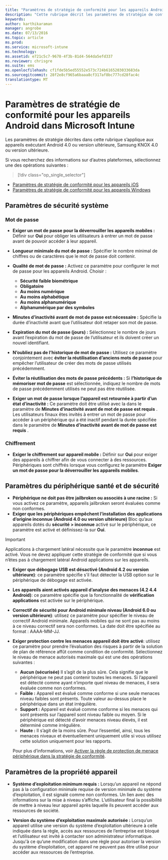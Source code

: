 ```yaml
---
title: "Paramètres de stratégie de conformité pour les appareils Android | Microsoft Intune"
description: "Cette rubrique décrit les paramètres de stratégie de conformité appareil pour les appareils Android."
keywords: 
author: karthikaraman
manager: angrobe
ms.date: 07/13/2016
ms.topic: article
ms.prod: 
ms.service: microsoft-intune
ms.technology: 
ms.assetid: e721c5c7-9678-4f3b-81d4-564da5efd337
ms.reviewer: chrisgre
ms.suite: ems
ms.openlocfilehash: cf1fde5b5ed55552e573c724b6165203033683da
ms.sourcegitcommit: 28f2e8cf965a6baaa8cf317af8bc777cd28fac4c
translationtype: MT
---
```

# Paramètres de stratégie de conformité pour les appareils Android dans Microsoft Intune

Les paramètres de stratégie décrites dans cette rubrique s’applique aux appareils exécutant Android 4.0 ou version ultérieure, Samsung KNOX 4.0 ou version ultérieure.

Si vous recherchez des informations sur d’autres plateformes, sélectionnez une des opérations suivantes :
> [!div class="op_single_selector"]
- [Paramètres de stratégie de conformité pour les appareils iOS](ios-compliance-policy-settings-in-microsoft-intune.md)
- [Paramètres de stratégie de conformité pour les appareils Windows](windows-compliance-policy-settings-in-microsoft-intune.md)

## Paramètres de sécurité système
### Mot de passe
- **Exiger un mot de passe pour la déverrouiller les appareils mobiles :** Définir sur **Oui** pour obliger les utilisateurs à entrer un mot de passe avant de pouvoir accéder à leur appareil.

-  **Longueur minimale du mot de passe :** Spécifier le nombre minimal de chiffres ou de caractères que le mot de passe doit contenir.

- **Qualité de mot de passe :** Activez ce paramètre pour configurer le mot de passe pour les appareils Android. Choisir :
  -   **Sécurité faible biométrique**
  - **Obligatoire**
  -   **Au moins numérique**
  -   **Au moins alphabétique**
  -   **Au moins alphanumérique**
  -   **Alphanumérique par des symboles**

- **Minutes d’inactivité avant de mot de passe est nécessaire :**  Spécifie la durée d’inactivité avant que l’utilisateur doit retaper son mot de passe.

- **Expiration du mot de passe (jours) :** Sélectionnez le nombre de jours avant l’expiration du mot de passe de l’utilisateur et ils doivent créer un nouvel identifiant.

- **N’oubliez pas de l’historique de mot de passe :** Utilisez ce paramètre conjointement avec **éviter la réutilisation d’anciens mots de passe** pour empêcher l’utilisateur de créer des mots de passe utilisés précédemment.

- **Éviter la réutilisation des mots de passe précédents :** Si **l’historique de mémoriser mot de passe** est sélectionnée, indiquez le nombre de mots de passe précédemment utilisés ne peut pas être réutilisée.

- **Exiger un mot de passe lorsque l’appareil est retournée à partir d’un état d’inactivité :** Ce paramètre doit être utilisé avec la dans le paramètre de **Minutes d’inactivité avant de mot de passe est requis** . Les utilisateurs finaux êtes invités à entrer un mot de passe pour accéder à un périphérique qui a été inactif pendant la durée spécifiée dans le paramètre de **Minutes d’inactivité avant de mot de passe est requis** .

### Chiffrement
- **Exiger le chiffrement sur appareil mobile :** Définir sur **Oui** pour exiger des appareils à chiffrer afin de vous connecter à des ressources. Périphériques sont chiffrés lorsque vous configurez le paramètre **Exiger un mot de passe pour la déverrouiller les appareils mobiles**.

## Paramètres du périphérique santé et de sécurité

- **Périphérique ne doit pas être jailbroken ou associés à une racine :** Si vous activez ce paramètre, appareils jailbroken seront évaluées comme non conformes.
- **Exiger que les périphériques empêchent l’installation des applications d’origine inconnue (Android 4.0 ou version ultérieure)** Bloc qu’aux appareils dotés du **sécurité > inconnue** activé sur le périphérique, ce paramètre est activé et définissez-la sur **Oui**.  
>[!IMPORTANT]
>Applications à chargement latéral nécessite que le paramètre **inconnue** est activé.  Vous ne devez appliquer cette stratégie de conformité que si vous n’êtes pas à chargement latéral Android applications sur les appareils.

- **Exiger que débogage USB est désactivé (Android 4.2 ou version ultérieure)**: ce paramètre spécifie s’il faut détecter la USB option sur le périphérique de débogage est activée.
- **Les appareils aient activés appareil d’analyse des menaces (4.2 4.4 Android)**: ce paramètre spécifie que la fonctionnalité de **vérification applications** est activée sur le périphérique.
- **Correctif de sécurité pour Android minimale niveau (Android 6.0 ou version ultérieure)**: utilisez ce paramètre pour spécifier le niveau de correctif Android minimale.  Appareils mobiles qui ne sont pas au moins à ce niveau correctif sera non conformes. La date doit être spécifiée au format : AAAA-MM-JJ.
- **Exiger protection contre les menaces appareil doit être activé**: utilisez ce paramètre pour prendre l’évaluation des risques à partir de la solution de plan de référence affût comme condition de conformité. Sélectionnez le niveau de menace autorisés maximale qui est une des opérations suivantes :

  - **Aucun (sécurisée)** Il s’agit de la plus sûre. Cela signifie que le périphérique ne peut pas contenir toutes les menaces. Si l’appareil est détecté comme ayant n’importe quel niveau de menaces, il sera évaluée comme non conformes.
  - **Faible :** Appareil est évalué comme conforme si une seule menaces niveau faibles sont présents. Toute valeur au-dessus place le périphérique dans un état irrégulière.
  - **Support :** Appareil est évalué comme conforme si les menaces qui sont présents sur l’appareil sont niveau faible ou moyen. Si le périphérique est détecté d’avoir menaces niveau élevés, il est déterminé comme irrégulière.
  - **Haute :** Il s’agit de la moins sûre. Pour l’essentiel, ainsi, tous les menaces niveaux et éventuellement uniquement utile si vous utilisez cette solution uniquement pour les rapports.

  Pour plus d’informations, voir [Activer la règle de protection de menace périphérique dans la stratégie de conformité](enable-device-threat-protection-rule-in-compliance-policy.md).

## Paramètres de la propriété appareil
- **Système d’exploitation minimum requis :** Lorsqu’un appareil ne répond pas à la configuration minimale requise de version minimale du système d’exploitation, il est signalé comme non conformes.
  Un lien avec des informations sur la mise à niveau s’affiche. L’utilisateur final la possibilité de mettre à niveau leur appareil après laquelle ils peuvent accéder aux ressources de société.

- **Version du système d’exploitation maximale autorisée :** Lorsqu’un appareil utilise une version du système d’exploitation ultérieure à celle indiquée dans la règle, accès aux ressources de l’entreprise est bloqué et l’utilisateur est invité à contacter son administrateur informatique. Jusqu'à ce qu’une modification dans une règle pour autoriser la version du système d’exploitation, cet appareil ne peuvent pas être utilisé pour accéder aux ressources de l’entreprise.
